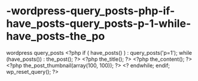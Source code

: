 # -wordpress-query_posts-php-if-have_posts-query_posts-p-1-while-have_posts-the_po
 wordpress query_posts
 &lt;?php if ( have_posts() ) :
 query_posts('p=1'); while (have_posts()) : the_post(); ?> 
 &lt;?php the_title(); ?> &lt;?php the_content(); ?> 
 &lt;?php the_post_thumbnail(array(100, 100)); ?> 
 &lt;? endwhile; endif; wp_reset_query(); ?>
